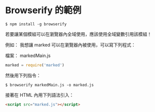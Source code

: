 # Browserify 的範例

```
$ npm install -g browserify
```

若要讓某個模組可以在瀏覽器內全域使用，應該使用全域變數引用該模組！

例如： 我想讓 marked 可以在瀏覽器內被使用，可以寫下列程式：

檔案： markedMain.js

```js
marked = require('marked')
```

然後用下列指令：

```
$ browserify markedMain.js -o marked.js
```

接著在 HTML 內用下列語法引入：

```html
<script src="marked.js"></script>

```

